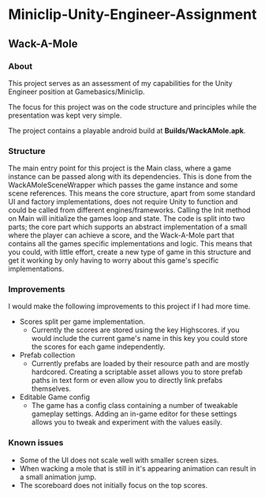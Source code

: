 # Miniclip-Unity-Engineer-Assignment
## Wack-A-Mole

### About
This project serves as an assessment of my capabilities for the Unity Engineer position at Gamebasics/Miniclip.

The focus for this project was on the code structure and principles while the presentation was kept very simple.

The project contains a playable android build at **Builds/WackAMole.apk**.

### Structure
The main entry point for this project is the Main class, where a game instance can be passed along with its dependencies.
This is done from the WackAMoleSceneWrapper which passes the game instance and some scene references. This means the core structure, apart from some standard UI and factory implementations, does not require Unity to function and could be called from different engines/frameworks.
Calling the Init method on Main will initialize the games loop and state.
The code is split into two parts; the core part which supports an abstract implementation of a small where the player can achieve a score, and the Wack-A-Mole part that contains all the games specific implementations and logic.
This means that you could, with little effort, create a new type of game in this structure and get it working by only having to worry about this game's specific implementations.

### Improvements
I would make the following improvements to this project if I had more time.

- Scores split per game implementation.
    - Currently the scores are stored using the key Highscores. if you would include the current game's name in this key you could store the scores for each game independently.
- Prefab collection
    - Currently prefabs are loaded by their resource path and are mostly hardcored. Creating a scriptable asset allows you to store prefab paths in text form or even allow you to directly link prefabs themselves.
- Editable Game config
    - The game has a config class containing a number of tweakable gameplay settings. Adding an in-game editor for these settings allows you to tweak and experiment with the values easily. 

### Known issues
- Some of the UI does not scale well with smaller screen sizes.
- When wacking a mole that is still in it's appearing animation can result in a small animation jump.
- The scoreboard does not initially focus on the top scores.